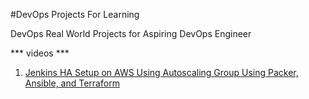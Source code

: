 #DevOps Projects For Learning

DevOps Real World Projects for Aspiring DevOps Engineer

*** videos ***
1. [Jenkins HA Setup on AWS Using Autoscaling Group Using Packer, Ansible, and Terraform](https://www.youtube.com/watch?v=GLMJhF_cZ5M)

